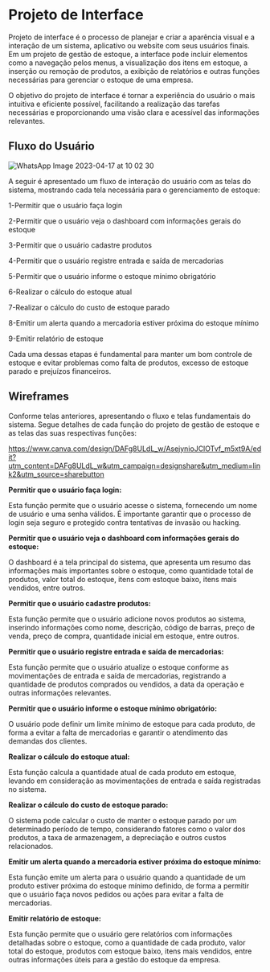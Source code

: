 
# Projeto de Interface

Projeto de interface é o processo de planejar e criar a aparência visual e a interação de um sistema, aplicativo ou website com seus usuários finais. Em um projeto de gestão de estoque, a interface pode incluir elementos como a navegação pelos menus, a visualização dos itens em estoque, a inserção ou remoção de produtos, a exibição de relatórios e outras funções necessárias para gerenciar o estoque de uma empresa. 

O objetivo do projeto de interface é tornar a experiência do usuário o mais intuitiva e eficiente possível, facilitando a realização das tarefas necessárias e proporcionando uma visão clara e acessível das informações relevantes.

## Fluxo do Usuário
![WhatsApp Image 2023-04-17 at 10 02 30](https://user-images.githubusercontent.com/115134851/232492131-d9c555f3-9db7-4914-9c1d-6b04c446759a.jpeg)

A seguir é apresentado um fluxo de interação do usuário com as telas do sistema, mostrando cada tela necessária para o gerenciamento de estoque:

1-Permitir que o usuário faça login

2-Permitir que o usuário veja o dashboard com informações gerais do estoque

3-Permitir que o usuário cadastre produtos

4-Permitir que o usuário registre entrada e saída de mercadorias

5-Permitir que o usuário informe o estoque mínimo obrigatório

6-Realizar o cálculo do estoque atual

7-Realizar o cálculo do custo de estoque parado

8-Emitir um alerta quando a mercadoria estiver próxima do estoque mínimo

9-Emitir relatório de estoque

Cada uma dessas etapas é fundamental para manter um bom controle de estoque e evitar problemas como falta de produtos, excesso de estoque parado e prejuízos financeiros.


## Wireframes

Conforme telas anteriores, apresentando o fluxo e telas fundamentais do sistema. Segue detalhes de cada função do projeto de gestão de estoque e as telas das suas respectivas funções:

https://www.canva.com/design/DAFg8ULdL_w/AsejynioJClOTvf_m5xt9A/edit?utm_content=DAFg8ULdL_w&utm_campaign=designshare&utm_medium=link2&utm_source=sharebutton

**Permitir que o usuário faça login:**

Esta função permite que o usuário acesse o sistema, fornecendo um nome de usuário e uma senha válidos. É importante garantir que o processo de login seja seguro e protegido contra tentativas de invasão ou hacking.

**Permitir que o usuário veja o dashboard com informações gerais do estoque:** 

O dashboard é a tela principal do sistema, que apresenta um resumo das informações mais importantes sobre o estoque, como quantidade total de produtos, valor total do estoque, itens com estoque baixo, itens mais vendidos, entre outros.

**Permitir que o usuário cadastre produtos:** 

Esta função permite que o usuário adicione novos produtos ao sistema, inserindo informações como nome, descrição, código de barras, preço de venda, preço de compra, quantidade inicial em estoque, entre outros.

**Permitir que o usuário registre entrada e saída de mercadorias:** 

Esta função permite que o usuário atualize o estoque conforme as movimentações de entrada e saída de mercadorias, registrando a quantidade de produtos comprados ou vendidos, a data da operação e outras informações relevantes.

**Permitir que o usuário informe o estoque mínimo obrigatório:** 

O usuário pode definir um limite mínimo de estoque para cada produto, de forma a evitar a falta de mercadorias e garantir o atendimento das demandas dos clientes.

**Realizar o cálculo do estoque atual:** 

Esta função calcula a quantidade atual de cada produto em estoque, levando em consideração as movimentações de entrada e saída registradas no sistema.

**Realizar o cálculo do custo de estoque parado:** 

O sistema pode calcular o custo de manter o estoque parado por um determinado período de tempo, considerando fatores como o valor dos produtos, a taxa de armazenagem, a depreciação e outros custos relacionados.

**Emitir um alerta quando a mercadoria estiver próxima do estoque mínimo:** 

Esta função emite um alerta para o usuário quando a quantidade de um produto estiver próxima do estoque mínimo definido, de forma a permitir que o usuário faça novos pedidos ou ações para evitar a falta de mercadorias.

**Emitir relatório de estoque:** 

Esta função permite que o usuário gere relatórios com informações detalhadas sobre o estoque, como a quantidade de cada produto, valor total do estoque, produtos com estoque baixo, itens mais vendidos, entre outras informações úteis para a gestão do estoque da empresa.
